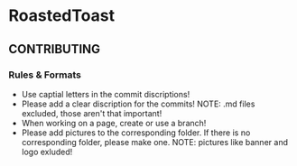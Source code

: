 # RoastedToast
## CONTRIBUTING
### Rules & Formats
* Use captial letters in the commit discriptions!
* Please add a clear discription for the commits! NOTE: .md files excluded, those aren't that important!
* When working on a page, create or use a branch!
* Please add pictures to the corresponding folder. If there is no corresponding folder, please make one. NOTE: pictures like banner and logo exluded!
